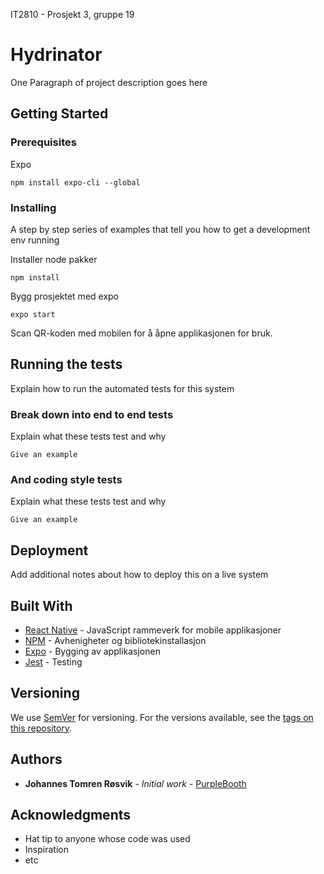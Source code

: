 IT2810 - Prosjekt 3, gruppe 19

# Hydrinator

One Paragraph of project description goes here

## Getting Started

### Prerequisites

Expo

```
npm install expo-cli --global
```

### Installing

A step by step series of examples that tell you how to get a development env running

Installer node pakker

```
npm install
```

Bygg prosjektet med expo

```
expo start
```

Scan QR-koden med mobilen for å åpne applikasjonen for bruk.

## Running the tests

Explain how to run the automated tests for this system

### Break down into end to end tests

Explain what these tests test and why

```
Give an example
```

### And coding style tests

Explain what these tests test and why

```
Give an example
```

## Deployment

Add additional notes about how to deploy this on a live system

## Built With

* [React Native](https://facebook.github.io/react-native/) - JavaScript rammeverk for mobile applikasjoner
* [NPM](http://npmjs.com) - Avhenigheter og bibliotekinstallasjon
* [Expo](https://expo.io) - Bygging av applikasjonen
* [Jest](https://jestjs.io) - Testing

## Versioning

We use [SemVer](http://semver.org/) for versioning. For the versions available, see the [tags on this repository](https://github.com/your/project/tags). 

## Authors

* **Johannes Tomren Røsvik** - *Initial work* - [PurpleBooth](https://github.com/PurpleBooth)

## Acknowledgments

* Hat tip to anyone whose code was used
* Inspiration
* etc
